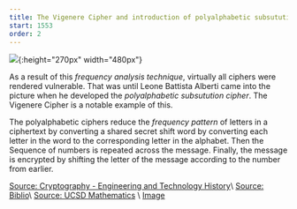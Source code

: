 ```yaml
---
title: The Vigenere Cipher and introduction of polyalphabetic subsutution cipher
start: 1553 
order: 2
---
```


![](https://d18l82el6cdm1i.cloudfront.net/image_optimizer/997c2bba1ecf29be6672e66e0f7da1bd75e9c648.png){:height="270px" width="480px"}

As a result of this *frequency analysis technique*, virtually all ciphers were rendered vulnerable. That was until Leone Battista Alberti came into the picture when he  developed the *polyalphabetic subsutution cipher*. The Vigenere Cipher is a notable example of this.

The polyalphabetic ciphers reduce the *frequency pattern* of letters in a ciphertext by converting a shared secret shift word by converting each letter in the word to the corresponding letter in the alphabet. Then the Sequence of numbers is repeated across the message. Finally, the message is encrypted by shifting the letter of the message according to the number from earlier.

[Source: Cryptography - Engineering and Technology History](http://ethw.org/Cryptography)\\
[Source: Biblio](https://www.biblio.com/blog/2014/11/renaissance-codes-ciphers-exhibition-folger/#)\\
[Source: UCSD Mathematics](http://math.ucsd.edu/~crypto/java/EARLYCIPHERS/Monoalphabetic.html)
\\
[Image](https://d18l82el6cdm1i.cloudfront.net/image_optimizer/997c2bba1ecf29be6672e66e0f7da1bd75e9c648.png)


